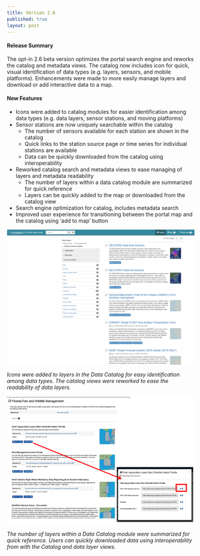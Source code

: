 ```yaml
---
title: Version 2.6
published: true
layout: post
---
```


#### Release Summary

The opt-in 2.6 beta version optimizes the portal search engine and reworks the catalog and metadata views. The catalog now includes icon for quick, visual identification of data types (e.g. layers, sensors, and mobile platforms). Enhancements were made to more easily manage layers and download or add interactive data to a map.  


#### New Features

* Icons were added to catalog modules for easier identification among data types (e.g. data layers, sensor stations, and moving platforms)
* Sensor stations are now uniquely searchable within the catalog
    * The number of sensors available for each station are shown in the catalog 
    * Quick links to the station source page or time series for individual stations are available
    * Data can be quickly downloaded from the catalog using interoperability
* Reworked catalog search and metadata views to ease managing of layers and metadata readability 
    * The number of layers within a data catalog module are summarized for quick reference
    * Layers can be quickly added to the map or downloaded from the catalog view 
* Search engine optimization for catalog, includes metadata search
* Improved user experience for transitioning between the portal map and the catalog using ‘add to map’ button


<img src="/assets/images/release_notes/v2.6image1.png" class="img-responsive" width="500"/>

*Icons were added to layers in the Data Catalog for easy identification among data types. The catalog views were reworked to ease the readability of data layers.*

<img src="/assets/images/release_notes/v2.6image2.png" class="img-responsive" width="500"/>

*The number of layers within a Data Catalog module were summarized for quick reference. Users can quickly downloaded data using interoperability from with the Catalog and data layer views.*


<br>

